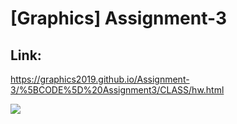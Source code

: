 # [Graphics] Assignment-3

## Link:
https://graphics2019.github.io/Assignment-3/%5BCODE%5D%20Assignment3/CLASS/hw.html

<img src="https://user-images.githubusercontent.com/17453822/67076463-26e7f600-f1c8-11e9-82b1-a7efa40bcfc5.png">
